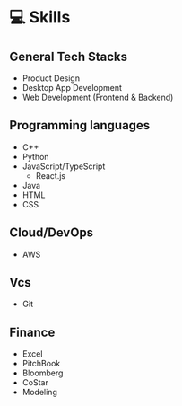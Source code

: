# 💻 Skills

## General Tech Stacks
- Product Design
- Desktop App Development
- Web Development (Frontend & Backend)

## Programming languages
- C++
- Python
- JavaScript/TypeScript
  - React.js
- Java
- HTML
- CSS

## Cloud/DevOps
- AWS

## Vcs
- Git

## Finance
- Excel
- PitchBook
- Bloomberg
- CoStar
- Modeling
